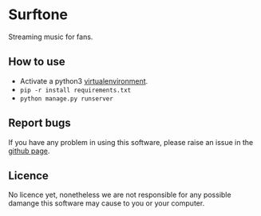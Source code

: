 # Surftone

Streaming music for fans.

## How to use

+ Activate a python3 [virtualenvironment](https://www.geeksforgeeks.org/python-virtual-environment/).
+ `pip -r install requirements.txt`
+ `python manage.py runserver`

## Report bugs

If you have any problem in using this software, please raise an issue in the
[github page](https://github.com/jackbicknell14/surftone).


## Licence
No licence yet, nonetheless we are not responsible for any possible damange this software may cause to you or your computer.